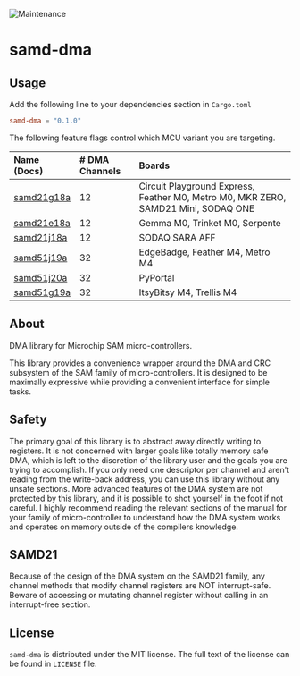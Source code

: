 ![Maintenance](https://img.shields.io/badge/maintenance-activly--developed-brightgreen.svg)

# samd-dma

## Usage

Add the following line to your dependencies section in `Cargo.toml`

```toml
samd-dma = "0.1.0"
```

The following feature flags control which MCU variant you are targeting.

| Name (Docs) | # DMA Channels | Boards |
|:------|:----|:-----------------------|
| [samd21g18a](https://proman21.github.io/samd-dma/samd21g18a/) | 12 | Circuit Playground Express, Feather M0, Metro M0, MKR ZERO, SAMD21 Mini, SODAQ ONE |
| [samd21e18a](https://proman21.github.io/samd-dma/samd21e18a/) | 12 | Gemma M0, Trinket M0, Serpente |
| [samd21j18a](https://proman21.github.io/samd-dma/samd21j18a/) | 12 | SODAQ SARA AFF |
| [samd51j19a](https://proman21.github.io/samd-dma/samd51j19a/) | 32 | EdgeBadge, Feather M4, Metro M4 |
| [samd51j20a](https://proman21.github.io/samd-dma/samd51j20a/) | 32 | PyPortal |
| [samd51g19a](https://proman21.github.io/samd-dma/samd51g19a/) | 32 | ItsyBitsy M4, Trellis M4 |

## About

DMA library for Microchip SAM micro-controllers.

This library provides a convenience wrapper around the DMA and CRC subsystem of the SAM family of micro-controllers.
It is designed to be maximally expressive while providing a convenient interface for simple tasks.

## Safety

The primary goal of this library is to abstract away directly writing to registers. It is not concerned with larger
goals like totally memory safe DMA, which is left to the discretion of the library user and the goals you are
trying to accomplish. If you only need one descriptor per channel and aren't reading from the write-back address,
you can use this library without any unsafe sections. More advanced features of the DMA system are not protected by
this library, and it is possible to shot yourself in the foot if not careful. I highly recommend reading the
relevant sections of the manual for your family of micro-controller to understand how the DMA system works and
operates on memory outside of the compilers knowledge.

## SAMD21

Because of the design of the DMA system on the SAMD21 family, any channel methods that modify channel registers are
NOT interrupt-safe. Beware of accessing or mutating channel register without calling in an interrupt-free section.

## License

`samd-dma` is distributed under the MIT license. The full text of the license can be found in `LICENSE` file.
